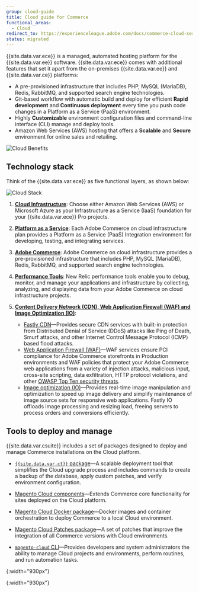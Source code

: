 ```yaml
---
group: cloud-guide
title: Cloud guide for Commerce
functional_areas:
  - Cloud
redirect_to: https://experienceleague.adobe.com/docs/commerce-cloud-service/user-guide/overview.html
status: migrated
---
```


{{site.data.var.ece}} is a managed, automated hosting platform for the {{site.data.var.ee}} software. {{site.data.var.ece}} comes with additional features that set it apart from the on-premises {{site.data.var.ee}} and {{site.data.var.ce}} platforms:

*  A pre-provisioned infrastructure that includes PHP, MySQL (MariaDB), Redis, RabbitMQ, and supported search engine technologies.
*  Git-based workflow with automatic build and deploy for efficient **Rapid development** and **Continuous deployment** every time you push code changes in a Platform as a Service (PaaS) environment.
*  Highly **Customizable** environment configuration files and command-line interface (CLI) manage and deploy tools.
*  Amazon Web Services (AWS) hosting that offers a **Scalable** and **Secure** environment for online sales and retailing.

![Cloud Benefits]
## Technology stack

Think of the {{site.data.var.ece}} as five functional layers, as shown below:

![Cloud Stack]

1. [**Cloud Infrastructure**](https://devdocs.magento.com/cloud/architecture/pro-architecture.html): Choose either Amazon Web Services (AWS) or Microsoft Azure as your Infrastructure as a Service (IaaS) foundation for your {{site.data.var.ece}} Pro projects.
1. [**Platform as a Service**](https://devdocs.magento.com/cloud/architecture/cloud-architecture.html): Each Adobe Commerce on cloud infrastructure plan provides a Platform as a Service (PaaS) Integration environment for developing, testing, and integrating services.
1. [**Adobe Commerce**](https://devdocs.magento.com/cloud/requirements/cloud-requirements.html#cloud-arch-software):  Adobe Commerce on cloud infrastructure provides a pre-provisioned infrastructure that includes PHP, MySQL (MariaDB), Redis, RabbitMQ, and supported search engine technologies.
1. [**Performance Tools**](https://devdocs.magento.com/cloud/project/new-relic.html): New Relic performance tools enable you to debug, monitor, and manage your applications and infrastructure by collecting, analyzing, and displaying data from your Adobe Commerce on cloud infrastructure projects.
1. [**Content Delivery Network (CDN), Web Application Firewall (WAF) and Image Optimization (IO)**](https://devdocs.magento.com/cloud/cdn/cloud-fastly.html):

   *  [Fastly CDN](https://devdocs.magento.com/cloud/cdn/cloud-fastly.html#ddos-protection)—Provides secure CDN services with built-in protection from Distributed Denial of Service (DDoS) attacks like Ping of Death, Smurf attacks, and other Internet Control Message Protocol (ICMP) based flood attacks.
   *  [Web Application Firewall (WAF)](https://devdocs.magento.com/cloud/cdn/fastly-waf-service.html)—WAF services ensure PCI compliance for Adobe Commerce storefronts in  Production environments and WAF policies that protect your Adobe Commerce web applications from a variety of injection attacks, malicious input, cross-site scripting, data exfiltration, HTTP protocol violations, and other [OWASP Top Ten security threats](https://www.owasp.org/index.php/Top_Ten).
   *  [Image optimization (IO)](https://devdocs.magento.com/cloud/cdn/fastly-image-optimization.html)—Provides real-time image manipulation and optimization to speed up image delivery and simplify maintenance of image source sets for responsive web applications. Fastly IO offloads image processing and resizing load, freeing servers to process orders and conversions efficiently.

## Tools to deploy and manage

{{site.data.var.csuite}} includes a set of packages designed to deploy and manage Commerce installations on the Cloud platform.

*  [`{{site.data.var.ct}}` package](https://devdocs.magento.com/cloud/reference/ece-tools-reference.html)—A scalable deployment tool that simplifies the Cloud upgrade process and includes commands to create a backup of the database, apply custom patches, and verify environment configuration.

*  [Magento Cloud components](https://devdocs.magento.com/cloud/release-notes/mcc-release-notes.html)—Extends Commerce core functionality for sites deployed on the Cloud platform.

*  [Magento Cloud Docker package](https://devdocs.magento.com/cloud/release-notes/mcd-release-notes.html)—Docker images and container orchestration to deploy Commerce to a local Cloud environment.

*  [Magento Cloud Patches package](https://devdocs.magento.com/cloud/release-notes/mcp-release-notes.html)—A set of patches that improve the integration of all Commerce versions with Cloud environments.

*  [`magento-cloud` CLI](https://devdocs.magento.com/cloud/reference/cli-ref-topic.html)—Provides developers and system administrators the ability to manage Cloud projects and environments, perform routines, and run automation tasks.

<!-- Link definitions -->

[Cloud Benefits]: {{site.baseurl}}/common/images/cloud/CloudBenefits.svg
{:width="930px"}

[Cloud Stack]: {{site.baseurl}}/common/images/cloud/CloudStack.svg
{:width="930px"}

[ece]: reference/ece-tools-reference.html
